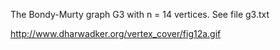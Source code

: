 
The Bondy-Murty graph G3 with n = 14 vertices. See file g3.txt

http://www.dharwadker.org/vertex_cover/fig12a.gif




